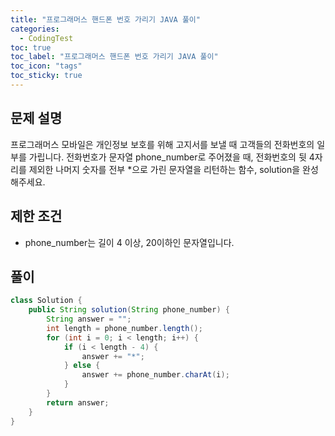 ```yaml
---
title: "프로그래머스 핸드폰 번호 가리기 JAVA 풀이"
categories:
  - CodingTest
toc: true
toc_label: "프로그래머스 핸드폰 번호 가리기 JAVA 풀이"
toc_icon: "tags"
toc_sticky: true
---
```

## 문제 설명
프로그래머스 모바일은 개인정보 보호를 위해 고지서를 보낼 때 고객들의 전화번호의 일부를 가립니다.
전화번호가 문자열 phone_number로 주어졌을 때, 전화번호의 뒷 4자리를 제외한 나머지 숫자를 전부 *으로 가린 문자열을 리턴하는 함수, solution을 완성해주세요.

## 제한 조건
- phone_number는 길이 4 이상, 20이하인 문자열입니다.

## 풀이
```java
class Solution {
    public String solution(String phone_number) {
        String answer = "";
        int length = phone_number.length();
        for (int i = 0; i < length; i++) {
            if (i < length - 4) {
                answer += "*";
            } else {
                answer += phone_number.charAt(i);
            }
        }
        return answer;
    }
}
```
